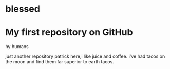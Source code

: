 # blessed
My first repository on GitHub
==============
hy humans

just another repository
patrick here,i like juice and coffee.
i've had tacos on the moon and find them far superior to earth tacos.
